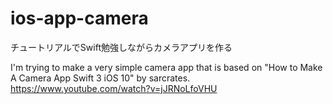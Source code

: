 # ios-app-camera
チュートリアルでSwift勉強しながらカメラアプリを作る

I'm trying to make a very simple camera app that is based on "How to Make A Camera App Swift 3 iOS 10" by sarcrates.
https://www.youtube.com/watch?v=jJRNoLfoVHU

